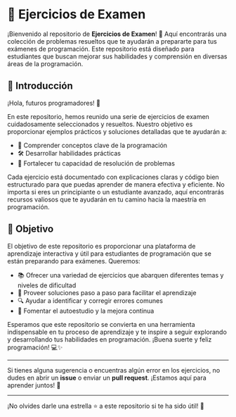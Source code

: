 # 📝 Ejercicios de Examen

¡Bienvenido al repositorio de **Ejercicios de Examen**! 🎉 Aquí encontrarás una colección de problemas resueltos que te ayudarán a prepararte para tus exámenes de programación. Este repositorio está diseñado para estudiantes que buscan mejorar sus habilidades y comprensión en diversas áreas de la programación.

## 🌟 Introducción

¡Hola, futuros programadores! 👋

En este repositorio, hemos reunido una serie de ejercicios de examen cuidadosamente seleccionados y resueltos. Nuestro objetivo es proporcionar ejemplos prácticos y soluciones detalladas que te ayudarán a:

- 🧠 Comprender conceptos clave de la programación
- 🛠️ Desarrollar habilidades prácticas
- 💪 Fortalecer tu capacidad de resolución de problemas

Cada ejercicio está documentado con explicaciones claras y código bien estructurado para que puedas aprender de manera efectiva y eficiente. No importa si eres un principiante o un estudiante avanzado, aquí encontrarás recursos valiosos que te ayudarán en tu camino hacia la maestría en programación.

## 🎯 Objetivo

El objetivo de este repositorio es proporcionar una plataforma de aprendizaje interactiva y útil para estudiantes de programación que se están preparando para exámenes. Queremos:

- 📚 Ofrecer una variedad de ejercicios que abarquen diferentes temas y niveles de dificultad
- 📝 Proveer soluciones paso a paso para facilitar el aprendizaje
- 🔍 Ayudar a identificar y corregir errores comunes
- 🚀 Fomentar el autoestudio y la mejora continua

Esperamos que este repositorio se convierta en una herramienta indispensable en tu proceso de aprendizaje y te inspire a seguir explorando y desarrollando tus habilidades en programación. ¡Buena suerte y feliz programación! 💻✨

---

Si tienes alguna sugerencia o encuentras algún error en los ejercicios, no dudes en abrir un **issue** o enviar un **pull request**. ¡Estamos aquí para aprender juntos! 🤝

---

¡No olvides darle una estrella ⭐ a este repositorio si te ha sido útil! 🎉
